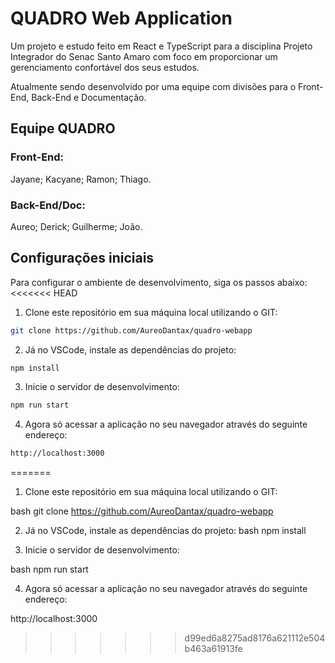 # QUADRO Web Application

Um projeto e estudo feito em React e TypeScript para a disciplina Projeto Integrador do Senac Santo Amaro com foco em proporcionar um gerenciamento confortável dos seus estudos.

Atualmente sendo desenvolvido por uma equipe com divisões para o Front-End, Back-End e Documentação.

## Equipe QUADRO

### Front-End:
Jayane;
Kacyane;
Ramon;
Thiago.

### Back-End/Doc:
Aureo;
Derick;
Guilherme;
João.

## Configurações iniciais

Para configurar o ambiente de desenvolvimento, siga os passos abaixo:
<<<<<<< HEAD

1. Clone este repositório em sua máquina local utilizando o GIT:

```bash
git clone https://github.com/AureoDantax/quadro-webapp
```

2. Já no VSCode, instale as dependências do projeto:

```bash
npm install
```

3. Inicie o servidor de desenvolvimento:

```bash
npm run start
```

4. Agora só acessar a aplicação no seu navegador através do seguinte endereço:

```bash
http://localhost:3000
```
=======

1. Clone este repositório em sua máquina local utilizando o GIT:

bash
git clone https://github.com/AureoDantax/quadro-webapp


2. Já no VSCode, instale as dependências do projeto:
bash
npm install


3. Inicie o servidor de desenvolvimento:

bash
npm run start


4. Agora só acessar a aplicação no seu navegador através do seguinte endereço:


http://localhost:3000
>>>>>>> d99ed6a8275ad8176a621112e504b463a61913fe
